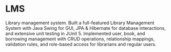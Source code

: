 # LMS
Library management system.
Built a full-featured Library Management System with Java Swing for GUI, JPA & Hibernate for database interactions, and extensive unit testing in JUnit 5. Implemented user, book, and borrowing management with CRUD operations, relationship mappings, validation rules, and role-based access for librarians and regular users.
